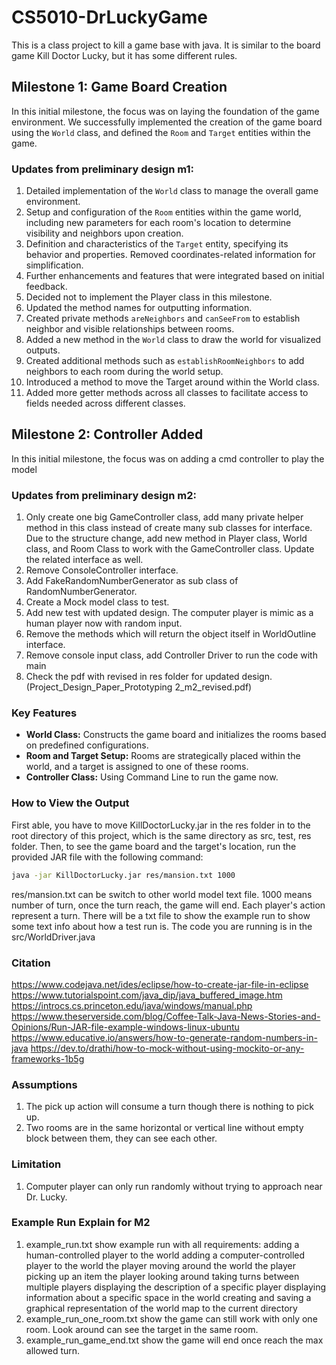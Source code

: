 # CS5010-DrLuckyGame
This is a class project to kill a game base with java. It is similar to the board game Kill Doctor Lucky, but it has some different rules. 

## Milestone 1: Game Board Creation

In this initial milestone, the focus was on laying the foundation of the game environment. We successfully implemented the creation of the game board using the `World` class, and defined the `Room` and `Target` entities within the game.

### Updates from preliminary design m1:
1. Detailed implementation of the `World` class to manage the overall game environment.
2. Setup and configuration of the `Room` entities within the game world, including new parameters for each room's location to determine visibility and neighbors upon creation.
3. Definition and characteristics of the `Target` entity, specifying its behavior and properties. Removed coordinates-related information for simplification.
4. Further enhancements and features that were integrated based on initial feedback.
5. Decided not to implement the Player class in this milestone.
6. Updated the method names for outputting information.
7. Created private methods `areNeighbors` and `canSeeFrom` to establish neighbor and visible relationships between rooms.
8. Added a new method in the `World` class to draw the world for visualized outputs.
9.  Created additional methods such as `establishRoomNeighbors` to add neighbors to each room during the world setup.
10. Introduced a method to move the Target around within the World class.
11. Added more getter methods across all classes to facilitate access to fields needed across different classes.

## Milestone 2: Controller Added

In this initial milestone, the focus was on adding a cmd controller to play the model

### Updates from preliminary design m2:
1. Only create one big GameController class, add many private helper method in this class instead of create many sub classes for interface. Due to the structure change, add new method in Player class, World class, and Room Class to work with the GameController class. Update the related interface as well. 
2. Remove ConsoleController interface.
3. Add FakeRandomNumberGenerator as sub class of RandomNumberGenerator.
4. Create a Mock model class to test. 
5. Add new test with updated design. The computer player is mimic as a human player now with random input.
6. Remove the methods which will return the object itself in WorldOutline interface. 
7. Remove console input class, add Controller Driver to run the code with main
8. Check the pdf with revised in res folder for updated design. (Project_Design_Paper_Prototyping 2_m2_revised.pdf)

### Key Features
- **World Class:** Constructs the game board and initializes the rooms based on predefined configurations.
- **Room and Target Setup:** Rooms are strategically placed within the world, and a target is assigned to one of these rooms.
- **Controller Class:** Using Command Line to run the game now. 

### How to View the Output
First able, you have to move KillDoctorLucky.jar in the res folder in to the root directory of this project, which is the same directory as src, test, res folder.
Then, to see the game board and the target's location, run the provided JAR file with the following command:

```bash
java -jar KillDoctorLucky.jar res/mansion.txt 1000
```
res/mansion.txt can be switch to other world model text file. 
1000 means number of turn, once the turn reach, the game will end. Each player's action represent a turn. 
There will be a txt file to show the example run to show some text info about how a test run is. The code you are running is in the src/WorldDriver.java

### Citation
https://www.codejava.net/ides/eclipse/how-to-create-jar-file-in-eclipse
https://www.tutorialspoint.com/java_dip/java_buffered_image.htm
https://introcs.cs.princeton.edu/java/windows/manual.php
https://www.theserverside.com/blog/Coffee-Talk-Java-News-Stories-and-Opinions/Run-JAR-file-example-windows-linux-ubuntu
https://www.educative.io/answers/how-to-generate-random-numbers-in-java
https://dev.to/drathi/how-to-mock-without-using-mockito-or-any-frameworks-1b5g

### Assumptions 
1. The pick up action will consume a turn though there is nothing to pick up.
2. Two rooms are in the same horizontal or vertical line without empty block between them, they can see each other. 

### Limitation
1. Computer player can only run randomly without trying to approach near Dr. Lucky.  

### Example Run Explain for M2
1. example_run.txt show example run with all requirements: adding a human-controlled player to the world
adding a computer-controlled player to the world
the player moving around the world
the player picking up an item
the player looking around
taking turns between multiple players
displaying the description of a specific player
displaying information about a specific space in the world
creating and saving a graphical representation of the world map to the current directory
2. example_run_one_room.txt show the game can still work with only one room. Look around can see the target in the same room. 
3. example_run_game_end.txt show the game will end once reach the max allowed turn. 
